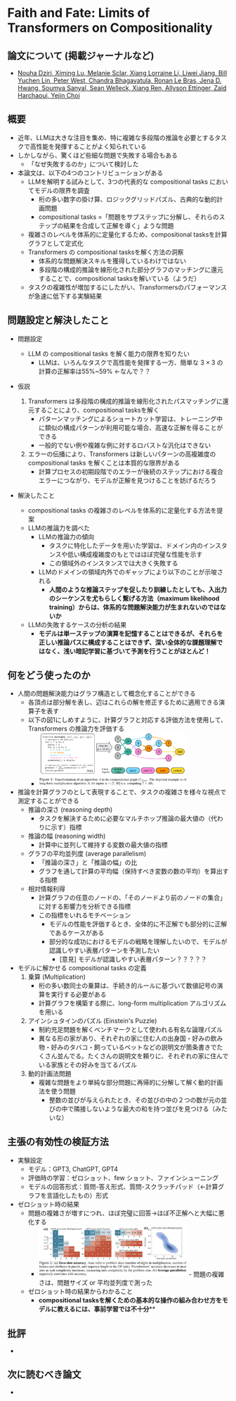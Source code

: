 # Faith and Fate: Limits of Transformers on Compositionality

## 論文について (掲載ジャーナルなど)
- [Nouha Dziri, Ximing Lu, Melanie Sclar, Xiang Lorraine Li, Liwei Jiang, Bill Yuchen Lin, Peter West, Chandra Bhagavatula, Ronan Le Bras, Jena D. Hwang, Soumya Sanyal, Sean Welleck, Xiang Ren, Allyson Ettinger, Zaid Harchaoui, Yejin Choi](https://arxiv.org/abs/2305.18654)

## 概要
- 近年、LLMは大きな注目を集め、特に複雑な多段階の推論を必要とするタスクで高性能を発揮することがよく知られている
- しかしながら、驚くほど些細な問題で失敗する場合もある
  - 「なぜ失敗するのか」について検討した
- 本論文は、以下の4つのコントリビューションがある
    - LLMを解明する試みとして、3つの代表的な compositional tasks においてモデルの限界を調査
        - 桁の多い数字の掛け算、ロジックグリッドパズル、古典的な動的計画問題
        - compositional tasks =「問題をサブステップに分解し、それらのステップの結果を合成して正解を導く」ような問題
    - 複雑さのレベルを体系的に定量化するため、compositional tasksを計算グラフとして定式化
    - Transformers の compositional tasksを解く方法の洞察
      - 体系的な問題解決スキルを獲得しているわけではない
      - 多段階の構成的推論を線形化された部分グラフのマッチングに還元することで、compositional tasksを解いている（ようだ）
    - タスクの複雑性が増加するにしたがい、Transformersのパフォーマンスが急速に低下する実験結果

## 問題設定と解決したこと
- 問題設定
  - LLM の compositional tasks を解く能力の限界を知りたい
    - LLMは、いろんなタスクで高性能を発揮する一方、簡単な $3\times3$ の計算の正解率は55%~59% ←なんで？？
- 仮説
    1. Transformers は多段階の構成的推論を線形化されたパスマッチングに還元することにより、compositional tasksを解く
       - パターンマッチングによるショートカット学習は、トレーニング中に類似の構成パターンが利用可能な場合、高速な正解を得ることができる
       - 一般的でない例や複雑な例に対するロバストな汎化はできない
    2. エラーの伝播により、Transformers は新しいパターンの高複雑度の compositional tasks を解くことは本質的な限界がある
       - 計算プロセスの初期段階でのエラーが後続のステップにおける複合エラーにつながり、モデルが正解を見つけることを妨げるだろう

- 解決したこと
  - compositional tasks の複雑さのレベルを体系的に定量化する方法を提案
  - LLMの推論力を調べた
    - LLMの推論力の傾向
      - タスクに特化したデータを用いた学習は、ドメイン内のインスタンスや低い構成複雑度のもとではほぼ完璧な性能を示す
      - この領域外のインスタンスでは大きく失敗する
    - LLMのドメインの領域内外でのギャップにより以下のことが示唆される
      - **人間のような推論ステップを促したり訓練したとしても、入出力のシーケンスを尤もらしく繋げる方法（maximum likelihood training）からは、体系的な問題解決能力が生まれないのではないか**
  - LLMの失敗するケースの分析の結果
    - **モデルは単一ステップの演算を記憶することはできるが、それらを正しい推論パスに構成することはできず、深い全体的な課題理解ではなく、浅い暗記学習に基づいて予測を行うことがほとんど！**

## 何をどう使ったのか
- 人間の問題解決能力はグラフ構造として概念化することができる
  - 各頂点は部分解を表し、辺はこれらの解を修正するために適用できる演算子を表す
  - 以下の図1にしめすように、計算グラフと対応する評価方法を使用して、Transformers の推論力を評価する
    - <img src="picture/Faith and Fate; Limits of Transformers on Compositionality Figure 1.png" alt="Faith and Fate; Limits of Transformers on Compositionality Figure 1" style="zoom: 33%;" />
- 推論を計算グラフのとして表現することで、タスクの複雑さを様々な視点で測定することができる
  - 推論の深さ (reasoning depth)
    - タスクを解決するために必要なマルチホップ推論の最大値の（代わりに示す）指標
  - 推論の幅 (reasoning width)
    - 計算中に並列して維持する変数の最大値の指標
  - グラフの平均並列度 (average parallelism)
    - 「推論の深さ」と「推論の幅」の比
    - グラフを通して計算の平均幅（保持すべき変数の数の平均）を算出する指標
  - 相対情報利得
    - 計算グラフの任意のノードの、「そのノードより前のノードの集合」に対する影響力を分析できる指標
    - この指標をいれるモチベーション
      - モデルの性能を評価するとき、全体的に不正解でも部分的に正解であるケースがある
      - 部分的な成功におけるモデルの戦略を理解したいので、モデルが認識しやすい表層パターンを予測したい
        - [意見] モデルが認識しやすい表層パターン？？？？？
- モデルに解かせる compositional tasks の定義
  1. 乗算 (Multiplication)
     - 桁の多い数同士の乗算は、手続き的ルールに基づいて数値記号の演算を実行する必要がある
     - 計算グラフを構築する際に、long-form multiplication アルゴリズムを用いる
  2. アインシュタインのパズル (Einstein's Puzzle)
     - 制約充足問題を解くベンチマークとして使われる有名な論理パズル
     - 異なる形の家があり、それぞれの家に住む人の出身国・好みの飲み物・好みのタバコ・飼っているペットなどの説明文が箇条書きでたくさん並んでる。たくさんの説明文を頼りに、それぞれの家に住んでいる家族とその好みを当てるパズル
  3. 動的計画法問題
     - 複雑な問題をより単純な部分問題に再帰的に分解して解く動的計画法を使う問題
       - 整数の並びが与えられたとき、その並びの中の２つの数が元の並びの中で隣接しないような最大の和を持つ並びを見つける（みたいな）

## 主張の有効性の検証方法
- 実験設定
  - モデル：GPT3, ChatGPT, GPT4
  - 評価時の学習：ゼロショット、few ショット、ファインシューニング
  - モデルの回答形式：質問-答え形式、質問-スクラッチパッド（←計算グラフを言語化したもの）形式
- ゼロショット時の結果
  - 問題の複雑さが増すにつれ、ほぼ完璧に回答→ほぼ不正解へと大幅に悪化する
    - <img src="picture/Faith and Fate; Limits of Transformers on Compositionality Figure 2.png" alt="Faith and Fate; Limits of Transformers on Compositionality Figure 2" style="zoom: 33%;" />
      - 問題の複雑さは、問題サイズ or 平均並列度で測った
  - ゼロショット時の結果からわかること
    - **compositional tasksを解くための基本的な操作の組み合わせ方をモデルに教えるには、事前学習では不十分****

## 批評
-

## 次に読むべき論文
-